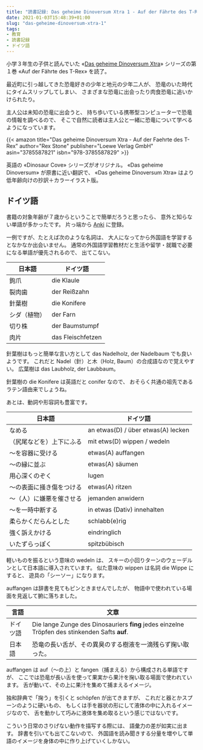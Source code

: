 ```yaml
---
title: "読書記録: Das geheime Dinoversum Xtra 1 - Auf der Fährte des T-Rex"
date: 2021-01-03T15:48:39+01:00
slug: "das-geheime-dinoversum-xtra-1"
tags:
- 教育
- 読書記録
- ドイツ語
---
```

小学３年生の子供と読んでいた
«[Das geheime Dinoversum Xtra](https://www.loewe-verlag.de/reihe-0-0/das_geheime_dinoversum_xtra-386/)»
シリーズの第１巻 «Auf der Fährte des T-Rex» を読了。

最近町に引っ越してきた恐竜好きの少年と地元の少年二人が、
恐竜のいた時代にタイムスリップしてしまい、
さまざまな恐竜に出会ったり肉食恐竜に追いかけられたり。

主人公は未知の恐竜に出会うと、
持ち歩いている携帯型コンピューターで恐竜の情報を調べるので、
そこで自然に読者は主人公と一緒に恐竜について学べるようになっています。

{{< amazon
    title="Das geheime Dinoversum Xtra - Auf der Faehrte des T-Rex"
    author="Rex Stone"
    publisher="Loewe Verlag GmbH"
    asin="3785587821"
    isbn="978-3785587829" >}}

英語の «Dinosaur Cove» シリーズがオリジナル。
«Das geheime Dinoversum» が原書に近い翻訳で、
«Das geheime Dinoversum Xtra» はより低年齢向けの抄訳＋カラーイラスト版。

## ドイツ語

書籍の対象年齢が７歳からということで簡単だろうと思ったら、
意外と知らない単語が多かったです。
片っ端から [Anki](https://apps.ankiweb.net/) に登録。

一例ですが、たとえば次のような名詞は、
大人になってから外国語を学習するとなかなか出会いません。
通常の外国語学習教材だと生活や留学・就職で必要になる単語が優先されるので、
出てこない。

| 日本語        | ドイツ語          |
| -             | -                 |
| 鉤爪          | die Klaule        |
| 裂肉歯        | der Reißzahn      |
| 針葉樹        | die Konifere      |
| シダ（植物）  | der Farn          |
| 切り株        | der Baumstumpf    |
| 肉片          | das Fleischfetzen |

針葉樹はもっと簡単な言い方として das Nadelholz, der Nadelbaum でも良いようです。
これだと Nadel（針）と木（Holz, Baum）の合成語なので覚えやすい。
広葉樹は das Laubholz, der Laubbaum。

針葉樹の die Konifere は英語だと conifer なので、
おそらく共通の祖先であるラテン語由来でしょうね。

あとは、動詞や形容詞も豊富です。

| 日本語                    | ドイツ語  |
| -                         | -         |
| なめる                    | an etwas(D) / über etwas(A) lecken |
| （尻尾などを）上下にふる  | mit etws(D) wippen / wedeln       |
| 〜を容器に受ける          | etwas(A) auffangen                |
| 〜の縁に並ぶ              | etwas(A) säumen                   |
| 用心深くのぞく            | lugen                             |
| 〜の表面に掻き傷をつける  | etwas(A) ritzen                   |
| 〜（人）に嫌悪を催させる  | jemanden anwidern                 |
| 〜を一時中断する          | in etwas (Dativ) innehalten       |
| 柔らかくだらんとした      | schlabb(e)rig                     |
| 強く訴えかける            | eindringlich                      |
| いたずらっぽく            | spitzbübisch                      |

軽いものを振るという意味の wedeln は、
スキーの小回りターンのウェーデルンとして日本語に導入されています。
似た意味の wippen は名詞 die Wippe にすると、
遊具の「シーソー」になります。

auffangen は辞書を見てもピンときませんでしたが、
物語中で使われている場面を見返して腑に落ちました。

| 言語 | 文章 |
| - | - |
| ドイツ語 | Die lange Zunge des Dinosauriers **fing** jedes einzelne Tröpfen des stinkenden Safts **auf**. |
| 日本語 | 恐竜の長い舌が、その異臭のする樹液を一滴残らず掬い取った。 |

auffangen は auf（〜の上）と fangen（捕まえる）から構成される単語ですが、
ここでは恐竜が長い舌を使って果実から果汁を掬い取る場面で使われています。
舌が動いて、その上に果汁を集めて捕まえるイメージ。

独和辞典で「掬う」を引くと schöpfen が出てきますが、
これだと器とかスプーンのように硬いもの、
もしくは手を器状の形にして液体の中に入れるイメージなので、
舌を動かして巧みに液体を集め取るという感じではないです。

こういう日常のさりげない動作を描写する際には、
語彙力の差が如実に出ます。
辞書を引いても出てこないので、
外国語を読み聞きする分量を増やして単語のイメージを身体の中に作り上げていくしかない。
